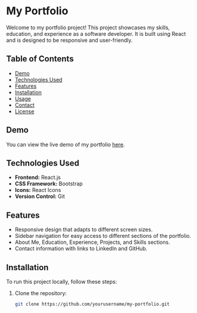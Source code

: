 # My Portfolio

Welcome to my portfolio project! This project showcases my skills, education, and experience as a software developer. It is built using React and is designed to be responsive and user-friendly.

## Table of Contents

- [Demo](#demo)
- [Technologies Used](#technologies-used)
- [Features](#features)
- [Installation](#installation)
- [Usage](#usage)
- [Contact](#contact)
- [License](#license)

## Demo

You can view the live demo of my portfolio [here](link-to-your-live-demo).

## Technologies Used

- **Frontend:** React.js
- **CSS Framework:** Bootstrap
- **Icons:** React Icons
- **Version Control:** Git

## Features

- Responsive design that adapts to different screen sizes.
- Sidebar navigation for easy access to different sections of the portfolio.
- About Me, Education, Experience, Projects, and Skills sections.
- Contact information with links to LinkedIn and GitHub.

## Installation

To run this project locally, follow these steps:

1. Clone the repository:
   ```bash
   git clone https://github.com/yourusername/my-portfolio.git
